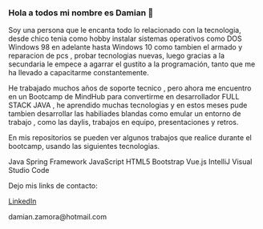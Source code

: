 ### Hola a todos mi nombre es Damian  👋


Soy una persona que le encanta todo lo relacionado con la tecnologia, desde chico tenia como hobby instalar sistemas operativos como DOS Windows 98 en adelante hasta Windows 10 como tambien el armado y reparacion de pcs , probar tecnologias nuevas, luego gracias a la secundaria le empece a agarrar el gustito a la programación, tanto que me ha llevado a capacitarme constantemente.

He trabajado muchos años de soporte tecnico , pero ahora me encuentro en un Bootcamp de MindHub para convertirme en desarrollador FULL STACK JAVA , he aprendido muchas tecnologias y en estos meses pude tambien desarrollar las habiliades blandas como emular un entorno de trabajo , como las daylis, trabajos en equipo, presentaciones y retros.

En mis repositorios se pueden ver algunos trabajos que realice durante el bootcamp, usando las siguientes tecnologias.

Java
Spring Framework
JavaScript
HTML5
Bootstrap
Vue.js
IntelliJ
Visual Studio Code



Dejo mis links de contacto:

<a href="https://www.linkedin.com/in/damian-zamora/">LinkedIn</a>
<p>damian.zamora@hotmail.com</p>


<!--
**damianzamora/damianzamora** is a ✨ _special_ ✨ repository because its `README.md` (this file) appears on your GitHub profile.

Here are some ideas to get you started:

- 🔭 I’m currently working on ...
- 🌱 I’m currently learning ...
- 👯 I’m looking to collaborate on ...
- 🤔 I’m looking for help with ...
- 💬 Ask me about ...
- 📫 How to reach me: ...
- 😄 Pronouns: ...
- ⚡ Fun fact: ...
-->
